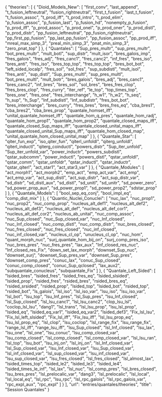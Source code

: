 {
    "theories": [
        {
            "Dioid_Models_New": [
                "first_conv",
                "last_append",
                "t_fusion_leftneutral",
                "fusion_rightneutral",
                "first_t_fusion",
                "last_t_fusion",
                "t_fusion_assoc",
                "t_prod_iff",
                "t_prod_intro",
                "t_prod_elim",
                "p_fusion_assoc",
                "p_fusion_last",
                "p_fusion_hd",
                "nonempty_p_fusion",
                "p_prod_iff",
                "p_prod_assoc",
                "p_prod_onel",
                "p_prod_oner",
                "p_prod_distl",
                "p_prod_distr",
                "pp_fusion_leftneutral",
                "pp_fusion_rightneutral",
                "pp_first_pp_fusion",
                "pp_last_pp_fusion",
                "pp_fusion_assoc",
                "pp_prod_iff",
                "mreal_max_simp_3",
                "preal_min_simp_3",
                "pnat_min_simp_3",
                "zero_pnat_top"
            ]
        },
        {
            "Quantales": [
                "Sup_pres_multr",
                "sup_pres_multr",
                "bot_pres_multr",
                "mult_botl",
                "sup_distr",
                "mult_isor",
                "bres_galois_imp",
                "fres_galois",
                "fres_adj",
                "fres_canc1",
                "fres_canc2",
                "inf_fres",
                "bres_iso",
                "bres_anti",
                "fres_iso",
                "bres_top_top",
                "fres_top_top",
                "bres_bot_bot",
                "left_sided_localp",
                "fres_sol",
                "sol_fres",
                "sup_subdistl",
                "mult_isol",
                "fres_anti",
                "sup_distl",
                "Sup_pres_multl",
                "sup_pres_multl",
                "bot_pres_multl",
                "mult_botr",
                "bres_galois",
                "bres_adj",
                "bres_canc1",
                "bres_canc2",
                "inf_bres",
                "bres_sol",
                "sol_bres",
                "bres_fres_clop",
                "fres_bres_clop",
                "fres_curry",
                "iter_ref",
                "le_top",
                "top_times_top",
                "bres_one",
                "fres_one",
                "fres_interchange",
                "h_w1",
                "h_w2",
                "h_seq",
                "h_sup",
                "h_Sup",
                "Inf_subdistl",
                "Inf_subdistr",
                "fres_bot_bot",
                "bres_interchange",
                "bres_curry",
                "fres_bres",
                "bres_fres_eq",
                "cba_bres1",
                "cba_bres2",
                "cba_bres_prop",
                "quantale_homset_iff",
                "unital_quantale_homset_iff",
                "quantale_hom_q_pres",
                "quantale_hom_radj",
                "quantale_hom_prop1",
                "quantale_hom_prop2",
                "quantale_closed_maps_iff",
                "quantale_closed_Sup_maps_iff",
                "quantale_closed_unital_maps_iff",
                "quantale_closed_unital_Sup_maps_iff",
                "quantale_hom_closed_map",
                "unital_quantale_hom_closed_unital_map"
            ]
        },
        {
            "Quantale_Star": [
                "qiter_fun_exp",
                "iso_qiter_fun",
                "qiterl_unfoldl",
                "qiterg_unfoldl",
                "qiterl_inductl",
                "qiterg_coinductl",
                "powers_distr",
                "Sup_iter_unfold",
                "Sup_iter_unfold_var",
                "power_inductr",
                "powers_subdistl",
                "qstar_subcomm",
                "power_inductl",
                "powers_distl",
                "qstar_unfoldl",
                "qstar_comm",
                "qstar_unfoldr",
                "qstar_inductl",
                "qstar_inductr",
                "qstar_qiterl",
                "act_star1",
                "act_star3_var"
            ]
        },
        {
            "Quantale_Modules": [
                "act_morph1",
                "act_morph2",
                "emp_act",
                "emp_act_var",
                "act_emp",
                "act_emp_var",
                "act_sup_distl",
                "act_sup_distr",
                "act_sup_distr_var",
                "sd_distr",
                "sd_distl_aux",
                "sd_distl",
                "sd_unitl",
                "sd_unitr",
                "sd_power_zero",
                "sd_power_prop_aux",
                "sd_power_prop1",
                "sd_power_prop2",
                "sdstar_prop"
            ]
        },
        {
            "Quantale_Models": [
                "bool_sep_eq_conj",
                "bool_impl_eq",
                "comp_dist_mix"
            ]
        },
        {
            "Quantic_Nuclei_Conuclei": [
                "nuc_lax",
                "nuc_prop1",
                "nuc_prop2",
                "nuc_comp_prop",
                "nucleus_alt_def1",
                "nucleus_alt_def2",
                "nucleus_alt_def3",
                "nucleus_alt_def",
                "nucleus_alt_def_cor1",
                "nucleus_alt_def_cor2",
                "nucleus_ab_unital",
                "nuc_comp_assoc",
                "nuc_Sup_closed",
                "nuc_Sup_closed_var",
                "nuc_Inf_closed",
                "nuc_Inf_closed",
                "nuc_comp_distl",
                "nuc_comp_distr",
                "nuc_bres_closed",
                "nuc_fres_closed",
                "nuc_fres_closed",
                "nuc_inf_closed",
                "nuc_inf_closed_var",
                "nucleus_cl_op",
                "unucleus_cl_op",
                "nuc_hom",
                "quant_morph_nuc",
                "surj_quantale_hom_bij_on",
                "surj_comp_pres_iso",
                "nuc_bres_pres",
                "nuc_fres_pres",
                "lax_aux",
                "Inf_closed_res_nuc",
                "Inf_closed_res_Fix",
                "down_set_lax_morph",
                "downset_Sup_nuc",
                "downset_surj",
                "downset_Sup_pres_var",
                "downset_Sup_pres",
                "downset_comp_pres",
                "conuc_lax",
                "conuc_Sup_closed",
                "conuc_comp_closed",
                "conuc_Sup_qclosed",
                "lax_aux2",
                "subquantale_conucleus",
                "subquantale_Fix"
            ]
        },
        {
            "Quantale_Left_Sided": [
                "lsided_bres",
                "lsided_fres",
                "lsided_fres_eq",
                "lsided_slsided",
                "lsided_prop",
                "rsided_fres",
                "rsided_bres",
                "rsided_bres_eq",
                "rsided_srsided",
                "rsided_prop",
                "lsided_top",
                "lsided_bot",
                "rsided_top",
                "rsided_bot",
                "ls_galois",
                "lsl_iso",
                "lsl_iso_var",
                "lsu_iso",
                "lsu_iso_var",
                "lsl_bot",
                "lsu_top",
                "lsu_Inf_pres",
                "lsl_Sup_pres",
                "lsu_Inf_closed",
                "lsl_Sup_closed",
                "lsl_lsu_canc1",
                "lsl_lsu_canc2",
                "clop_lsu_lsl",
                "coclop_lsl_lsu",
                "dang1",
                "lsl_trans",
                "lsl_lsu_prop",
                "lsu_lsl_prop",
                "lsided_eq",
                "lsided_eq_var1",
                "lsided_eq_var2",
                "lsided_def3",
                "Fix_lsl_lsu",
                "Fix_lsl_left_slsided",
                "Fix_lsl_iff",
                "Fix_lsu_iff",
                "lsl_lsu_prop_eq",
                "lsu_lsl_prop_eq",
                "lsl_clop",
                "lsu_coclop",
                "lsl_range_fix",
                "lsu_range_fix",
                "range_lsl_iff",
                "range_lsu_iff",
                "lsu_Sup_closed",
                "lsl_Inf_closed",
                "lsu_lax",
                "lsu_one",
                "lsl_one",
                "lsu_conuc",
                "lsu_comp_closed_var",
                "lsu_comp_closed",
                "lsl_comp_closed",
                "lsl_comp_closed_var",
                "lsl_lsu_ran",
                "lsl_top",
                "lsu_bot",
                "lsu_inj_on",
                "lsl_inj_on",
                "lsl_Inf_closed_var",
                "lsl_Sup_closed_var",
                "lsu_Inf_closed_var",
                "lsu_Sup_closed_var",
                "lsl_inf_closed_var",
                "lsl_sup_closed_var",
                "lsu_inf_closed_var",
                "lsu_sup_closed_var",
                "lsu_fres_closed",
                "lsl_fres_closed",
                "lsl_almost_lax",
                "lsided_times_top",
                "lsided_le2",
                "lsided_le3",
                "lsided_le4",
                "lsided_times_le_inf",
                "lsl_lax",
                "lsl_nuc",
                "lsl_comp_pres",
                "lsl_bres_closed",
                "lsu_bres_pres",
                "lsl_prelocalic_var",
                "dang3",
                "lsl_prelocalic",
                "lsl_local",
                "lsl_local_eq",
                "lsl_rpc",
                "lsu_rpc",
                "lsl_rpc_galois",
                "lsl_rpc_galois_var",
                "rpc_expl_aux",
                "rpc_expl"
            ]
        }
    ],
    "url": "entries/quantales/theories",
    "title": "Session Quantales"
}